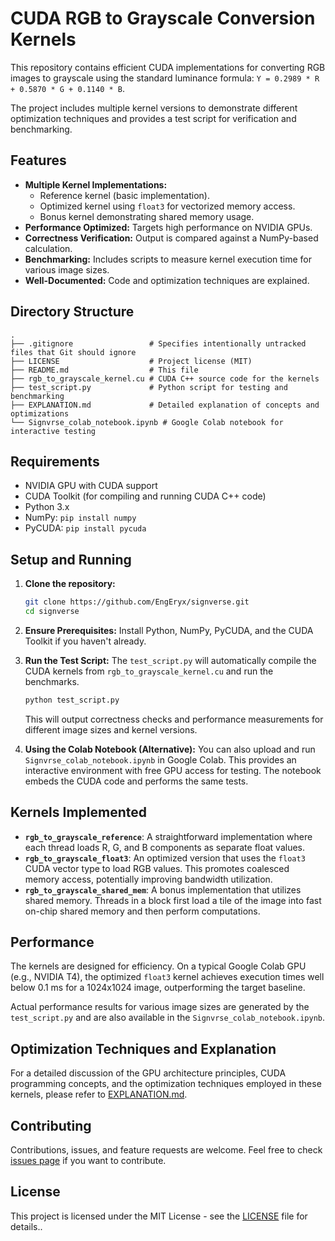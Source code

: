# CUDA RGB to Grayscale Conversion Kernels

This repository contains efficient CUDA implementations for converting RGB images to grayscale using the standard luminance formula:
`Y = 0.2989 * R + 0.5870 * G + 0.1140 * B`.

The project includes multiple kernel versions to demonstrate different optimization techniques and provides a test script for verification and benchmarking.

## Features

*   **Multiple Kernel Implementations:**
    *   Reference kernel (basic implementation).
    *   Optimized kernel using `float3` for vectorized memory access.
    *   Bonus kernel demonstrating shared memory usage.
*   **Performance Optimized:** Targets high performance on NVIDIA GPUs.
*   **Correctness Verification:** Output is compared against a NumPy-based calculation.
*   **Benchmarking:** Includes scripts to measure kernel execution time for various image sizes.
*   **Well-Documented:** Code and optimization techniques are explained.

## Directory Structure

```
.
├── .gitignore                 # Specifies intentionally untracked files that Git should ignore
├── LICENSE                    # Project license (MIT)
├── README.md                  # This file
├── rgb_to_grayscale_kernel.cu # CUDA C++ source code for the kernels
├── test_script.py             # Python script for testing and benchmarking
├── EXPLANATION.md             # Detailed explanation of concepts and optimizations
└── Signvrse_colab_notebook.ipynb # Google Colab notebook for interactive testing
```

## Requirements

*   NVIDIA GPU with CUDA support
*   CUDA Toolkit (for compiling and running CUDA C++ code)
*   Python 3.x
*   NumPy: `pip install numpy`
*   PyCUDA: `pip install pycuda`

## Setup and Running

1.  **Clone the repository:**
    ```bash
    git clone https://github.com/EngEryx/signverse.git
    cd signverse
    ```

2.  **Ensure Prerequisites:** Install Python, NumPy, PyCUDA, and the CUDA Toolkit if you haven't already.

3.  **Run the Test Script:**
    The `test_script.py` will automatically compile the CUDA kernels from `rgb_to_grayscale_kernel.cu` and run the benchmarks.
    ```bash
    python test_script.py
    ```
    This will output correctness checks and performance measurements for different image sizes and kernel versions.

4.  **Using the Colab Notebook (Alternative):**
    You can also upload and run `Signvrse_colab_notebook.ipynb` in Google Colab. This provides an interactive environment with free GPU access for testing. The notebook embeds the CUDA code and performs the same tests.

## Kernels Implemented

*   **`rgb_to_grayscale_reference`**: A straightforward implementation where each thread loads R, G, and B components as separate float values.
*   **`rgb_to_grayscale_float3`**: An optimized version that uses the `float3` CUDA vector type to load RGB values. This promotes coalesced memory access, potentially improving bandwidth utilization.
*   **`rgb_to_grayscale_shared_mem`**: A bonus implementation that utilizes shared memory. Threads in a block first load a tile of the image into fast on-chip shared memory and then perform computations.

## Performance

The kernels are designed for efficiency. On a typical Google Colab GPU (e.g., NVIDIA T4), the optimized `float3` kernel achieves execution times well below 0.1 ms for a 1024x1024 image, outperforming the target baseline.

Actual performance results for various image sizes are generated by the `test_script.py` and are also available in the `Signvrse_colab_notebook.ipynb`.

## Optimization Techniques and Explanation

For a detailed discussion of the GPU architecture principles, CUDA programming concepts, and the optimization techniques employed in these kernels, please refer to [EXPLANATION.md](./EXPLANATION.md).

## Contributing

Contributions, issues, and feature requests are welcome. Feel free to check [issues page](https://github.com/EngEryx/signverse/issues) if you want to contribute.

## License

This project is licensed under the MIT License - see the [LICENSE](./LICENSE) file for details..